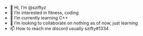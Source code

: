 - 👋 Hi, I’m @sziftyz
- 👀 I’m interested in fitness, coding
- 🌱 I’m currently learning C++
- 💞️ I’m looking to collaborate on nothing as of now, just learning
- 📫 How to reach me discord usually szifty#1334

<!---
sziftyz/sziftyz is a ✨ special ✨ repository because its `README.md` (this file) appears on your GitHub profile.
You can click the Preview link to take a look at your changes.
--->

